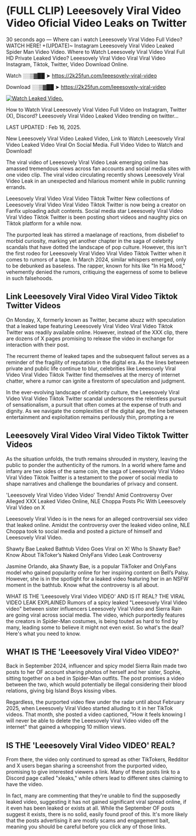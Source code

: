 # (FULL CLIP) Leeesovely Viral Video Video Oficial Video Leaks on Twitter

30 seconds ago — Where can i watch Leeesovely Viral Video Full Video? WATCH HERE! +(UPDATE)~ Instagram Leeesovely Viral Video Leaked Spider Man Video Video. Where to Watch Leeesovely Viral Video Viral Full HD Private Leaked Video? Leeesovely Viral Video Viral Viral Video Instagram, Tiktok, Twitter, Video Download Online.

Watch ░░▒▓██ ➤ https://2k25fun.com/leeesovely-viral-video

Download ░░▒▓██ ➤ https://2k25fun.com/leeesovely-viral-video

[![Watch Leaked Video.](https://miro.medium.com/v2/resize:fit:828/format:webp/1*cilzJN44JGOrTw9NJCrNHA.gif "Watch Leaked Video")](https://2k25fun.com/leeesovely-viral-video)

How to Watch Viral Leeesovely Viral Video Full Video on Instagram, Twitter (X), Discord? Leeesovely Viral Video Leaked Video trending on twitter...

LAST UPDATED : Feb 16, 2025.

New Leeesovely Viral Video Leaked Video, Link to Watch Leeesovely Viral Video Leaked Video Viral On Social Media. Full Video Video to Watch and Download!

The viral video of Leeesovely Viral Video Leak emerging online has amassed tremendous views across fan accounts and social media sites with one video clip. The viral video circulating recently shows Leeesovely Viral Video Leak in an unexpected and hilarious moment while in public running errands.

Leeesovely Viral Video Viral Video Tiktok Twitter New collections of Leeesovely Viral Video Viral Video Tiktok Twitter is now being a creator on Fanfix uploading adult contents. Social media star Leeesovely Viral Video Viral Video Tiktok Twitter is been posting short videos and naughty pics on Tiktok platform for a while now.

The purported leak has stirred a maelanage of reactions, from disbelief to morbid curiosity, marking yet another chapter in the saga of celebrity scandals that have dotted the landscape of pop culture. However, this isn't the first rodeo for Leeesovely Viral Video Viral Video Tiktok Twitter when it comes to rumors of a tape. In March 2024, similar whispers emerged, only to be debunked as baseless. The rapper, known for hits like "In Ha Mood," vehemently denied the rumors, critiquing the eagerness of some to believe in such falsehoods.

## Link Leeesovely Viral Video Viral Video Tiktok Twitter Videos

On Monday, X, formerly known as Twitter, became abuzz with speculation that a leaked tape featuring Leeesovely Viral Video Viral Video Tiktok Twitter was readily available online. However, instead of the XXX clip, there are dozens of X pages promising to release the video in exchange for interaction with their post.

The recurrent theme of leaked tapes and the subsequent fallout serves as a reminder of the fragility of reputation in the digital era. As the lines between private and public life continue to blur, celebrities like Leeesovely Viral Video Viral Video Tiktok Twitter find themselves at the mercy of internet chatter, where a rumor can ignite a firestorm of speculation and judgment.

In the ever-evolving landscape of celebrity culture, the Leeesovely Viral Video Viral Video Tiktok Twitter scandal underscores the relentless pursuit of sensationalism, a pursuit that often comes at the expense of truth and dignity. As we navigate the complexities of the digital age, the line between entertainment and exploitation remains perilously thin, prompting a re

##  Leeesovely Viral Video Viral Video Tiktok Twitter Videos

As the situation unfolds, the truth remains shrouded in mystery, leaving the public to ponder the authenticity of the rumors. In a world where fame and infamy are two sides of the same coin, the saga of Leeesovely Viral Video Viral Video Tiktok Twitter is a testament to the power of social media to shape narratives and challenge the boundaries of privacy and consent.

'Leeesovely Viral Video Video Video' Trends! Amid Controversy Over Alleged XXX Leaked Video Online, NLE Choppa Posts Pic With Leeesovely Viral Video on X

Leeesovely Viral Video is in the news for an alleged controversial sex video that leaked online. Amidst the controversy over the leaked video online, NLE Choppa took to social media and posted a picture of himself and Leeesovely Viral Video.

Shawty Bae Leaked Bathtub Video Goes Viral on X! Who Is Shawty Bae? Know About TikToker’s Naked OnlyFans Video Leak Controversy

Jasmine Orlando, aka Shawty Bae, is a popular TikToker and OnlyFans model who gained popularity online for her inspiring content on Bell’s Palsy. However, she is in the spotlight for a leaked video featuring her in an NSFW moment in the bathtub. Know what the controversy is all about.

WHAT IS THE 'Leeesovely Viral Video VIDEO' AND IS IT REAL? THE VIRAL VIDEO LEAK EXPLAINED Rumors of a spicy leaked "Leeesovely Viral Video video" between sister influencers Leeesovely Viral Video and Sierra Rain are going viral across social media. The video, which purportedly features the creators in Spider-Man costumes, is being touted as hard to find by many, leading some to believe it might not even exist. So what's the deal? Here's what you need to know.

## WHAT IS THE 'Leeesovely Viral Video VIDEO?'

Back in September 2024, influencer and spicy model Sierra Rain made two posts to her OF account sharing photos of herself and her sister, Sophie, sitting together on a bed in Spider-Man outfits. The post promises a video between the two, which would potentially be illegal considering their blood relations, giving big Island Boys kissing vibes.

Regardless, the purported video flew under the radar until about February 2025, when Leeesovely Viral Video started alluding to it in her TikTok videos. That month, she posted a video captioned, "How it feels knowing I will never be able to delete the Leeesovely Viral Video video off the internet" that gained a whopping 10 million views.

## IS THE 'Leeesovely Viral Video VIDEO' REAL?

From there, the video only continued to spread as other TikTokers, Redditor and X users began sharing a screenshot from the purported video, promising to give interested viewers a link. Many of these posts link to a Discord page called "xleaks," while others lead to different sites claiming to have the video.

In fact, many are commenting that they're unable to find the supposedly leaked video, suggesting it has not gained significant viral spread online, if it even has been leaked or exists at all. While the September OF posts suggest it exists, there is no solid, easily found proof of this. It's more likely that the posts advertising it are mostly scams and engagement bait, meaning you should be careful before you click any of those links.